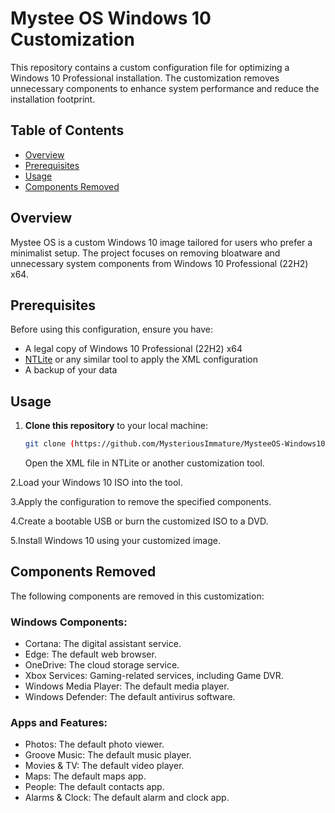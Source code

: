 # Mystee OS Windows 10 Customization

This repository contains a custom configuration file for optimizing a Windows 10 Professional installation. The customization removes unnecessary components to enhance system performance and reduce the installation footprint.

## Table of Contents

- [Overview](#overview)
- [Prerequisites](#prerequisites)
- [Usage](#usage)
- [Components Removed](#components-removed)

## Overview

Mystee OS is a custom Windows 10 image tailored for users who prefer a minimalist setup. The project focuses on removing bloatware and unnecessary system components from Windows 10 Professional (22H2) x64.

## Prerequisites

Before using this configuration, ensure you have:

- A legal copy of Windows 10 Professional (22H2) x64
- [NTLite](https://www.ntlite.com/) or any similar tool to apply the XML configuration
- A backup of your data

## Usage

1. **Clone this repository** to your local machine:
   ```bash
   git clone (https://github.com/MysteriousImmature/MysteeOS-Windows10.git)
    ```
   Open the XML file in NTLite or another customization tool.

2.Load your Windows 10 ISO into the tool.

3.Apply the configuration to remove the specified components.

4.Create a bootable USB or burn the customized ISO to a DVD.

5.Install Windows 10 using your customized image.

## Components Removed
The following components are removed in this customization:

### Windows Components:

- Cortana: The digital assistant service.
- Edge: The default web browser.
- OneDrive: The cloud storage service.
- Xbox Services: Gaming-related services, including Game DVR.
- Windows Media Player: The default media player.
- Windows Defender: The default antivirus software.

### Apps and Features:

- Photos: The default photo viewer.
- Groove Music: The default music player.
- Movies & TV: The default video player.
- Maps: The default maps app.
- People: The default contacts app.
- Alarms & Clock: The default alarm and clock app.
